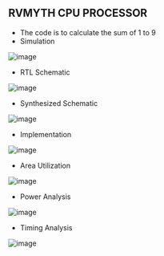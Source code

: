 ## RVMYTH CPU PROCESSOR
- The code is to calculate the sum of 1 to 9
- Simulation

![image](https://user-images.githubusercontent.com/92938137/171544774-4b5e8c42-c1c1-402d-94ac-6ec63626afe1.png)
- RTL Schematic

![image](https://user-images.githubusercontent.com/92938137/171544907-adc10772-f00d-4049-878a-3cf59033cc78.png)
- Synthesized Schematic

![image](https://user-images.githubusercontent.com/92938137/171547915-ff858172-b135-48a7-92a8-793d00ed37e7.png)
- Implementation

![image](https://user-images.githubusercontent.com/92938137/171548980-4e126fb8-b0ba-47a2-96a9-1eb89f747a3e.png)

- Area Utilization

![image](https://user-images.githubusercontent.com/92938137/171547767-3a6d5781-9df1-4151-ad0e-c1f3e8c2f3df.png)
- Power Analysis

![image](https://user-images.githubusercontent.com/92938137/171548744-41a15ec3-f058-4ce0-90c7-ab7a8e6f267a.png)
- Timing Analysis

![image](https://user-images.githubusercontent.com/92938137/171548819-66dba72f-2610-455c-b20d-55537d3af161.png)
